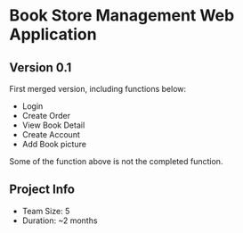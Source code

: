# Book Store Management Web Application

## Version 0.1

First merged version, including functions below:

- Login  
- Create Order 
- View Book Detail
- Create Account
- Add Book picture

Some of the function above is not the completed function.

## Project Info

- Team Size: 5
- Duration: ~2 months
